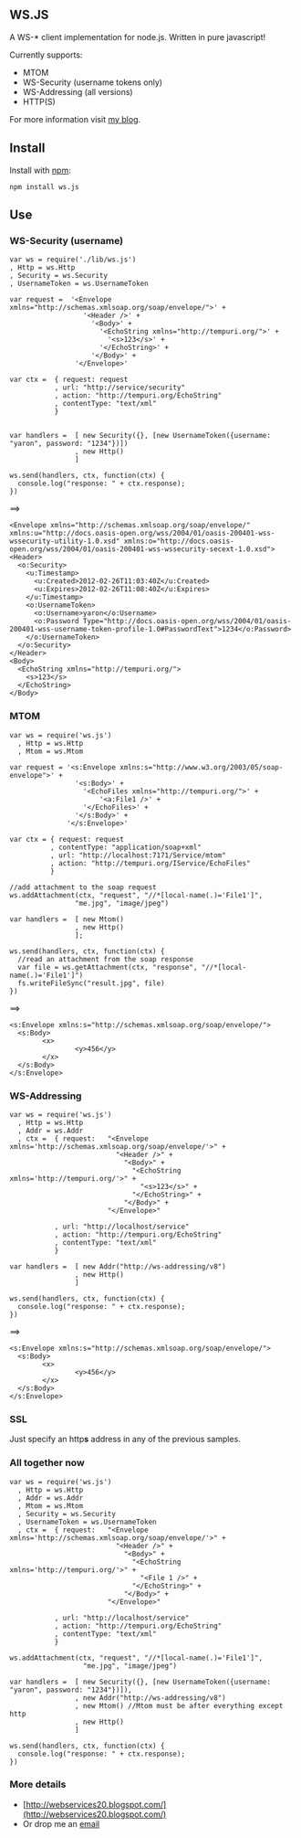 ## WS.JS

A WS-* client implementation for node.js. Written in pure javascript!

Currently supports:

* MTOM
* WS-Security (username tokens only)
* WS-Addressing (all versions)
* HTTP(S)

For more information visit [my blog](http://webservices20.blogspot.com/).

## Install

Install with [npm](http://github.com/isaacs/npm):

    npm install ws.js

## Use

### WS-Security (username)
    var ws = require('./lib/ws.js')
    , Http = ws.Http
    , Security = ws.Security
    , UsernameToken = ws.UsernameToken

    var request =  '<Envelope xmlns="http://schemas.xmlsoap.org/soap/envelope/">' +
                      '<Header />' +
                        '<Body>' +
                          '<EchoString xmlns="http://tempuri.org/">' +
                            '<s>123</s>' +
                          '</EchoString>' +
                        '</Body>' +
                    '</Envelope>'

    var ctx =  { request: request 
               , url: "http://service/security"
               , action: "http://tempuri.org/EchoString"
               , contentType: "text/xml" 
               }


    var handlers =  [ new Security({}, [new UsernameToken({username: "yaron", password: "1234"})])
                    , new Http()
                    ]

    ws.send(handlers, ctx, function(ctx) {                    
      console.log("response: " + ctx.response);
    })

==>

    <Envelope xmlns="http://schemas.xmlsoap.org/soap/envelope/" xmlns:u="http://docs.oasis-open.org/wss/2004/01/oasis-200401-wss-wssecurity-utility-1.0.xsd" xmlns:o="http://docs.oasis-open.org/wss/2004/01/oasis-200401-wss-wssecurity-secext-1.0.xsd">
    <Header>
      <o:Security>
        <u:Timestamp>
          <u:Created>2012-02-26T11:03:40Z</u:Created>
          <u:Expires>2012-02-26T11:08:40Z</u:Expires>
        </u:Timestamp>
        <o:UsernameToken>
          <o:Username>yaron</o:Username>
          <o:Password Type="http://docs.oasis-open.org/wss/2004/01/oasis-200401-wss-username-token-profile-1.0#PasswordText">1234</o:Password>
        </o:UsernameToken>
      </o:Security>
    </Header>
    <Body>
      <EchoString xmlns="http://tempuri.org/">
        <s>123</s>
      </EchoString>
    </Body>
  </Envelope>

### MTOM
    
    var ws = require('ws.js')
      , Http = ws.Http
      , Mtom = ws.Mtom

    var request = '<s:Envelope xmlns:s="http://www.w3.org/2003/05/soap-envelope">' +
                    '<s:Body>' +
                      '<EchoFiles xmlns="http://tempuri.org/">' +                        
                          '<a:File1 />' +
                      '</EchoFiles>' +
                    '</s:Body>' +
                  '</s:Envelope>'   
    
    var ctx = { request: request
              , contentType: "application/soap+xml"
              , url: "http://localhost:7171/Service/mtom"
              , action: "http://tempuri.org/IService/EchoFiles"
              }

    //add attachment to the soap request
    ws.addAttachment(ctx, "request", "//*[local-name(.)='File1']", 
                    "me.jpg", "image/jpeg")
    
    var handlers =  [ new Mtom()
                    , new Http()
                    ];
    
    ws.send(handlers, ctx, function(ctx) {      
      //read an attachment from the soap response
      var file = ws.getAttachment(ctx, "response", "//*[local-name(.)='File1']")
      fs.writeFileSync("result.jpg", file)      
    })

==>

    <s:Envelope xmlns:s="http://schemas.xmlsoap.org/soap/envelope/">  
      <s:Body>  
            <x>  
                    <y>456</y>  
            </x>  
      </s:Body>  
    </s:Envelope>

### WS-Addressing
    var ws = require('ws.js')
      , Http = ws.Http
      , Addr = ws.Addr
      , ctx =  { request:   "<Envelope xmlns='http://schemas.xmlsoap.org/soap/envelope/'>" +
                              "<Header />" +
                                "<Body>" +
                                  "<EchoString xmlns='http://tempuri.org/'>" +
                                    "<s>123</s>" +
                                  "</EchoString>" +
                                "</Body>" +
                            "</Envelope>"

               , url: "http://localhost/service"
               , action: "http://tempuri.org/EchoString"
               , contentType: "text/xml" 
               }

    var handlers =  [ new Addr("http://ws-addressing/v8")
                    , new Http()
                    ]

    ws.send(handlers, ctx, function(ctx) {                    
      console.log("response: " + ctx.response);
    })

==>

    <s:Envelope xmlns:s="http://schemas.xmlsoap.org/soap/envelope/">  
      <s:Body>  
            <x>  
                    <y>456</y>  
            </x>  
      </s:Body>  
    </s:Envelope>

### SSL
Just specify an http**s** address in any of the previous samples.

### All together now
  
    var ws = require('ws.js')
      , Http = ws.Http
      , Addr = ws.Addr
      , Mtom = ws.Mtom
      , Security = ws.Security
      , UsernameToken = ws.UsernameToken
      , ctx =  { request:   "<Envelope xmlns='http://schemas.xmlsoap.org/soap/envelope/'>" +
                              "<Header />" +
                                "<Body>" +
                                  "<EchoString xmlns='http://tempuri.org/'>" +
                                    "<File 1 />" +
                                  "</EchoString>" +
                                "</Body>" +
                            "</Envelope>"

               , url: "http://localhost/service"
               , action: "http://tempuri.org/EchoString"
               , contentType: "text/xml" 
               }

    ws.addAttachment(ctx, "request", "//*[local-name(.)='File1']", 
                      "me.jpg", "image/jpeg")

    var handlers =  [ new Security({}, [new UsernameToken({username: "yaron", password: "1234"})]),
                    , new Addr("http://ws-addressing/v8")
                    , new Mtom() //Mtom must be after everything except http
                    , new Http()
                    ]

    ws.send(handlers, ctx, function(ctx) {                    
      console.log("response: " + ctx.response);
    })

### More details
* [http://webservices20.blogspot.com/](http://webservices20.blogspot.com/)
* Or drop me an [email](mailto:yaronn01@gmail.com)
